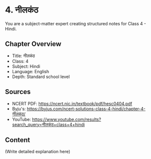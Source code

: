 # 4. नीलकंठ

You are a subject-matter expert creating structured notes for Class 4 - Hindi.

## Chapter Overview
- Title: नीलकंठ
- Class: 4
- Subject: Hindi
- Language: English
- Depth: Standard school level

## Sources
- NCERT PDF: https://ncert.nic.in/textbook/pdf/hesc0404.pdf
- Byju's: https://byjus.com/ncert-solutions-class-4-hindi/chapter-4-नीलकंठ/
- YouTube: https://www.youtube.com/results?search_query=नीलकंठ+class+4+hindi

## Content
(Write detailed explanation here)
